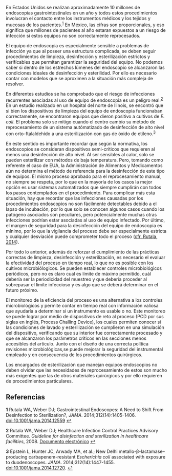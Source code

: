 En Estados Unidos se realizan aproximadamente 10 millones de endoscopias gastrointestinales en un año y todos estos procedimientos involucran el contacto entre los instrumentos médicos y los tejidos y mucosas de los pacientes.<sup id="a1">[1](#f1)</sup> En México, las cifras son proporcionales, y eso significa que millones de pacientes al año estaran expuestos a un riesgo de infección si estos equipos no son correctamente reprocesados.

El equipo de endoscopia es especialmente sensible a problemas de infección ya que al poseer una estructura complicada, se deben seguir procedimientos de limpieza, desinfección y esterilización estrictos y verifícables que permitan garantizar la seguridad del equipo. No podemos saber si dentro de los estrechos lúmenes del endoscopio se alcanzaron las condiciones ideales de desinfección y esterilidad. Por ello es necesario contar con modelos que se aproximen a la situación más compleja de resolver.

En diferentes estudios se ha comprobado que el riesgo de infecciones recurrentes asociadas al uso de equipo de endoscopia es un peligro real.<sup id="a2">[2](#f2)</sup> En un estudio realizado en un hospital del norte de Ilinois, se encontró que si bien los dispositivos de limpieza del equipo de endoscopia funcionaban correctamente, se encontraron equipos que dieron positivo a cultivos de *E. coli*. El problema solo se mitigo cuando el centro cambio su método de reprocesamiento de un sistema autómatizado de desinfección de alto nivel con orto-ftalaldehído a una esterilización con gas de óxido de etileno.<sup id="a3">[3](#f3)</sup>

En este sentido es importante recordar que según la normativa, los endoscopios se consideran dispositivos semi-críticos que requieren al menos una desinfección de alto nivel. Al ser sensibles al calor, solo se pueden esterilizar con métodos de baja temperatura. Pero, tomando como referente el caso de EUA, la Administración de Alimentos y Medicamentos aún no determina el método de referencia para la desinfección de este tipo de equipos. El mismo proceso aprobado para el reprocesamiento manual, no siempre se respeta, por lo que en la mayoría de los casos la mejor opción es usar sistemas automatizados que siempre cumplirán con todos los pasos contemplados en el procedimiento. Para complicar más esta situación, hay que recordar que las infecciones causadas por los procedimientos endoscopios no son fácilmente detectables debido a el lapso de incubación, por lo que solo se conocen algunos casos cuando los patógeno asociados son peculiares, pero potencialmente muchas otras infecciones podrían estar asociadas al uso de equipo infectado. Por último, el margen de seguridad para la desinfección del equipo de endoscopia es mínimo, por lo que la vigilancia del proceso debe ser especialmente estricta y cualquier desviación puede comprometer todo el proceso ([cfr. Rutala, 2014](#f2)).

Por todo lo anterior, además de reforzar el cumplimiento de las prácticas correctas de limpieza, desinfección y esterilización, es necesario el evaluar la efectividad del proceso en tiempo real, lo que no es posible con los cultivos microbiólogicos. Se pueden establecer controles microbiológicos periódicos, pero no es claro cual es límite de máximo permitido, cuál debería ser la periodicidad del muestreo y que debería proceder al sobrepasar el límite infeccioso y es algo que se deberá determinar en el futuro próximo.

El monitoreo de la eficiencia del proceso es una alternativa a los controles microbiológicos y permite contar en tiempo real con información valiosa que ayudaría a determinar si un instrumento es usable o no. Este monitoreo se puede lograr por medio de dispositivos de reto al proceso (PCD por sus siglas en inglés, Process Challing Device), los cuales permiten conocer si las condiciones de lavado y esterilización se cumplieron en una simulación del dispositivo, verificando que su interior fue correctamente procesado y que se alcanzaron los parámetros críticos en las secciones menos accesibles del artículo. Junto con el diseño de una correcta política revisiones microbiológicas,se puede mejorar la seguridad del instrumental empleado y en consecuencia de los procedimientos quirúrgicos.

Los encargados de esterilización que manejan equipos endoscopios no deben olvidar que las necesidades de reprocesamiento de estos son mucho más exigentes que las de otros materiales quirúrgicos y por ello requieren de procedimientos particulares.

## Referencias

<b id="f1">1</b> Rutala WA, Weber DJ; Gastrointestinal Endoscopes: A Need to Shift From Desinfection to Sterilization?, *JAMA*. 2014;312(14):1405-1406. [doi:10.1001/jama.2014.12559](https://doi:10.1001/jama.2014.12559) [↩](#a1)

<b id="f2">2</b> Rutala WA, Weber  DJ; Healthcare Infection Control Practices Advisory Committee. *Guideline for disinfection and sterilization in healthcare facilities*, 2008. [Documento electrónico](http://www.cdc.gov/hicpac/pdf/guidelines/disinfection_nov_2008.pdf.) [↩](#a2)

<b id="f3">3</b> Epstein  L, Hunter  JC, Arwady  MA,  et al.; New Delhi metallo-β-lactamase–producing carbapenem-resistant *Escherichia coli* associated with exposure to duodenoscopes. *JAMA*. 2014;312(14):1447-1455. [doi:10.1001/jama.2014.12720](https://doi:10.1001/jama.2014.12720). [↩](#a3)
